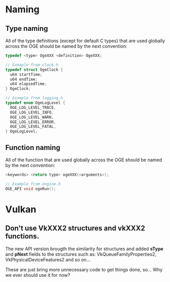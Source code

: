 # Naming
## Type naming
All of the type definitions (except for default C types) that are
used globally across the OGE should be named by the next convention:
```c
typedef <type> OgeXXX <definition> OgeXXX;

// Exmaple from clock.h
typedef struct OgeClock {
  u64 startTime;
  u64 endTime;
  u64 elapsedTime;
} OgeClock; 

// Example from logging.h
typedef enum OgeLogLevel {
  OGE_LOG_LEVEL_TRACE,
  OGE_LOG_LEVEL_INFO,
  OGE_LOG_LEVEL_WARN,
  OGE_LOG_LEVEL_ERROR,
  OGE_LOG_LEVEL_FATAL,
} OgeLogLevel;
```

## Function naming
All of the function that are used globally across the OGE should
be named by the next convention:
```c
<keywords> <return type> ogeXXX(<arguments>);

// Example from engine.h
OGE_API void ogeRun();
```

# Vulkan
## Don't use VkXXX2 structures and vkXXX2 functions.
The new API version brougth the similarity for structures and
added **sType** and **pNext** fields to the structures such as:
VkQueueFamilyProperties2, VkPhysicalDeviceFeatures2 and so on...

These are just bring more unnecessary code to get things done,
so... Why we ever should use it for now?
